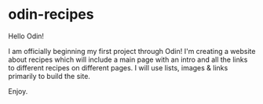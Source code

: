 # odin-recipes

Hello Odin!

I am officially beginning my first project through Odin!
I'm creating a website about recipes which will include a main page with an intro and all the links to different recipes on different pages.
I will use lists, images & links primarily to build the site.

Enjoy.